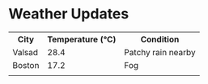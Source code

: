# Weather Updates

<!-- WEATHER-UPDATE-START -->
<table><tr><th>City</th><th>Temperature (°C)</th><th>Condition</th></tr><tr><td>Valsad</td><td>28.4</td><td>Patchy rain nearby</td></tr><tr><td>Boston</td><td>17.2</td><td>Fog</td></tr><tr><td></td><td></td><td></td></tr></table>
<!-- WEATHER-UPDATE-END -->
